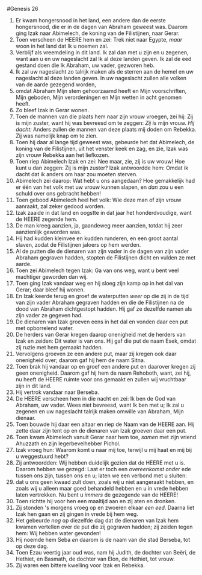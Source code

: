 #Genesis 26
1. Er kwam hongersnood in het land, een andere dan de eerste hongersnood, die er in de dagen van Abraham geweest was. Daarom ging Izak naar Abimelech, de koning van de Filistijnen, naar Gerar.
2. Toen verscheen de HEERE hem en zei: Trek niet naar Egypte, *maar* woon in het land dat Ik u noemen zal.
3. Verblijf als vreemdeling in dit land. Ik zal dan met u zijn en u zegenen, want aan u en uw nageslacht zal Ik al deze landen geven. Ik zal de eed gestand doen die Ik Abraham, uw vader, gezworen heb.
4. Ik zal uw nageslacht zo talrijk maken als de sterren aan de hemel en uw nageslacht al deze landen geven. In uw nageslacht zullen alle volken van de aarde gezegend worden,
5. omdat Abraham Mijn stem gehoorzaamd heeft en Mijn voorschriften, Mijn geboden, Mijn verordeningen en Mijn wetten in acht genomen heeft.
6. Zo bleef Izak in Gerar wonen.
7. Toen de mannen van die plaats hem naar zijn vrouw vroegen, zei hij: Zij is mijn zuster, want hij was bevreesd om te zeggen: *Zij is* mijn vrouw. *Hij dacht:* Anders zullen de mannen van deze plaats mij doden om Rebekka. Zij was namelijk knap om te zien.
8. Toen hij daar al lange tijd geweest was, gebeurde het dat Abimelech, de koning van de Filistijnen, uit het venster keek en zag, en zie, Izak was zijn vrouw Rebekka aan het liefkozen.
9. Toen riep Abimelech Izak en zei: Nee maar, zie, zij is uw vrouw! Hoe kunt u dan zeggen: Zij is mijn zuster? Izak antwoordde hem: Omdat ik dacht dat ik anders om haar zou moeten sterven.
10. Abimelech zei daarop: Wat hebt u ons aangedaan? Hoe gemakkelijk had er één van het volk met uw vrouw kunnen slapen, en *dan* zou u een schuld over ons gebracht hebben!
11. Toen gebood Abimelech heel het volk: Wie deze man of zijn vrouw aanraakt, zal zeker gedood worden.
12. Izak zaaide in dat land en oogstte in dat jaar het honderdvoudige, want de HEERE zegende hem.
13. De man kreeg aanzien, ja, gaandeweg meer aanzien, totdat hij zeer aanzienlijk geworden was.
14. Hij had kudden kleinvee en kudden runderen, en een groot aantal slaven, zodat de Filistijnen jaloers op hem werden.
15. Al de putten die de dienaren van zijn vader in de dagen van zijn vader Abraham gegraven hadden, stopten de Filistijnen dicht en vulden ze met aarde.
16. Toen zei Abimelech tegen Izak: Ga van ons weg, want u bent veel machtiger geworden dan wij.
17. Toen ging Izak vandaar weg en hij sloeg zijn kamp op in het dal van Gerar; daar bleef hij wonen.
18. En Izak keerde terug en groef de waterputten *weer* op die zij in de tijd van zijn vader Abraham gegraven hadden en die de Filistijnen na de dood van Abraham dichtgestopt hadden. Hij gaf ze dezelfde namen als zijn vader ze gegeven had.
19. De dienaren van Izak groeven eens in het dal en vonden daar een put met opborrelend water.
20. De herders van Gerar kregen daarop onenigheid met de herders van Izak en zeiden: Dit water is van ons. Hij gaf die put de naam Esek, omdat zij ruzie met hem gemaakt hadden.
21. Vervolgens groeven ze een andere put, maar zij kregen ook daar onenigheid over; daarom gaf hij hem de naam Sitna.
22. Toen brak hij vandaar op en groef een andere put en daarover kregen zij geen onenigheid. Daarom gaf hij hem de naam Rehoboth, want, zei hij, nu heeft de HEERE ruimte voor ons gemaakt en zullen wij vruchtbaar zijn in dit land.
23. Hij vertrok vandaar naar Berseba.
24. De HEERE verscheen hem in die nacht en zei: Ik ben de God van Abraham, uw vader. Wees niet bevreesd, want Ik ben met u; Ik zal u zegenen en uw nageslacht talrijk maken omwille van Abraham, Mijn dienaar.
25. Toen bouwde hij daar een altaar en riep de Naam van de HEERE aan. Hij zette daar zijn tent op en de dienaren van Izak groeven daar een put.
26. Toen kwam Abimelech vanuit Gerar naar hem toe, *samen* met zijn vriend Ahuzzath en zijn legerbevelhebber Pichol.
27. Izak vroeg hun: Waarom komt u naar mij toe, terwijl u mij haat en mij bij u weggestuurd hebt?
28. Zij antwoordden: Wij hebben duidelijk gezien dat de HEERE met u is. Daarom hebben we gezegd: Laat er toch een *overeenkomst onder* ede tussen ons zijn, tussen ons en u; laten we een verbond met u sluiten:
29. dat u ons geen kwaad zult doen, zoals wij u niet aangeraakt hebben, en zoals wij u alleen maar goed behandeld hebben en u in vrede hebben laten vertrekken. Nu bent u *immers* de gezegende van de HEERE!
30. Toen richtte hij voor hen een maaltijd aan en zij aten en dronken.
31. Zij stonden 's morgens vroeg op en zwoeren elkaar *een eed*. Daarna liet Izak hen gaan en zij gingen in vrede bij hem weg.
32. Het gebeurde *nog* op diezelfde dag dat de dienaren van Izak hem kwamen vertellen over de put die zij gegraven hadden; zij zeiden tegen hem: Wij hebben water gevonden!
33. Hij noemde hem Seba *en* daarom is de naam van die stad Berseba, tot op deze dag.
34. Toen Ezau veertig jaar oud was, nam hij Judith, de dochter van Beëri, de Hethiet, en Basmath, de dochter van Elon, de Hethiet, tot vrouw.
35. Zij waren een bittere kwelling voor Izak en Rebekka.
